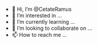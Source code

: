 - 👋 Hi, I’m @CetateRamus
- 👀 I’m interested in ...
- 🌱 I’m currently learning ...
- 💞️ I’m looking to collaborate on ...
- 📫 How to reach me ...

<!---
CetateRamus/CetateRamus is a ✨ special ✨ repository because its `README.md` (this file) appears on your GitHub profile.
You can click the Preview link to take a look at your changes.
--->
